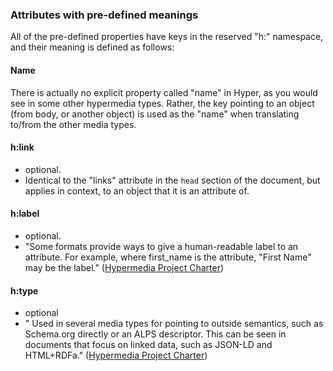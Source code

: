 ### Attributes with pre-defined meanings

All of the pre-defined properties have keys in the
reserved "h:" namespace, and their meaning is defined as follows:

#### Name

There is actually no explicit property called "name" in Hyper, as you would see
in some other hypermedia types. Rather, the key pointing to an object
(from body, or another object)  is used as the "name" when translating
to/from the other media types.

#### h:link

  - optional.
  - Identical to the "links" attribute in the `head` section of the document,
    but applies in context, to an object that it is an attribute of.

#### h:label

  - optional.
  - "Some formats provide ways to give a human-readable label to an attribute.
    For example, where first_name is the attribute, "First Name" may be the
    label." ([Hypermedia Project
    Charter](https://github.com/the-hypermedia-project/charter/blob/master/reference/hypermedia-elements.md))

#### h:type

  - optional
  - " Used in several media types for pointing to outside semantics, such as
    Schema.org directly or an ALPS descriptor. This can be seen in documents
    that focus on linked data, such as JSON-LD and HTML+RDFa." ([Hypermedia
    Project
    Charter](https://github.com/the-hypermedia-project/charter/blob/master/reference/hypermedia-elements.md))
